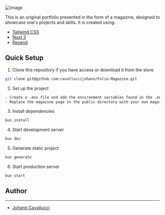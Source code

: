![image](public/project-preview.png)

This is an original portfolio presented in the form of a magazine, designed to showcase one's projects and skills. It is created using:
- [Tailwind CSS](https://tailwindcss.com/)
- [Nuxt 3](https://nuxt.com/docs/getting-started/introduction)
- [Resend](https://resend.com/docs/introduction)


## Quick Setup

1. Clone this repository if you have access or download it from the store
```bash
git clone git@github.com:cavalluccijohann/Folio-Magazine.git
```

2. Set up the project 
```bash
- Create a .env file and add the environment variables found in the .env file.
- Replace the magazine page in the public directory with your own magazine page. Then, in the Magazine.vue file, update the array with your own files.
```


3. Install dependencies 
```bash
bun install
```

4. Start development server
```bash
bun dev
```

5. Generate static project
```bash
bun generate
```

6. Start production server
```bash
bun start
```

## Author

---

- [Johann Cavallucci](https://johanncvl.com/)

